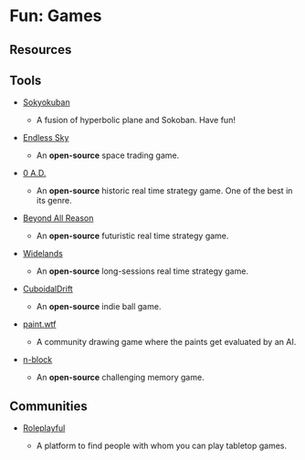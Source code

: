 # Fun: Games

## Resources

## Tools

* [Sokyokuban](https://sokyokuban.com)
  
   * A fusion of hyperbolic plane and Sokoban. Have fun!

* [Endless Sky](https://endless-sky.github.io)
  
   * An **open-source** space trading game.

* [0 A.D.](https://play0ad.com)
  
   * An **open-source** historic real time strategy game. One of the best in its genre.

* [Beyond All Reason](https://www.beyondallreason.info)
  
   * An **open-source** futuristic real time strategy game.

* [Widelands](https://www.widelands.org)
  
   * An **open-source** long-sessions real time strategy game.

* [CuboidalDrift](https://github.com/virejdasani/CuboidalDrift)
  
   * An **open-source** indie ball game.

* [paint.wtf](https://paint.wtf)
  
   * A community drawing game where the paints get evaluated by an AI.

* [n-block](https://github.com/TheLittleMister/dualnback)
  
   * An **open-source** challenging memory game.

## Communities

* [Roleplayful](https://roleplayful.com)
  
   * A platform to find people with whom you can play tabletop games.
